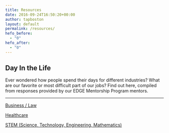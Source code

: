 ```yaml
---
title: Resources
date: 2016-09-24T16:50:20+00:00
author: tapboston
layout: default
permalink: /resources/
hefo_before:
  - "0"
hefo_after:
  - "0"
---
```

## Day In the Life

Ever wondered how people spend their days for different industries? What are our favorite or most difficult part of our jobs? Find out here, compiled from responses provided by our EDGE Mentorship Program mentors.

***

<div>
  <p>
    <a href="/resources/a-day-in-the-life-business-law">Business / Law</a>
  </p>
  
  <p>
    <a href="/resources/a-day-in-the-life-healthcare">Healthcare</a>
  </p>
  
  <p>
    <a href="/resources/a-day-in-the-life-stem">STEM (Science, Technology, Engineering, Mathematics)</a>
  </p>
</div>